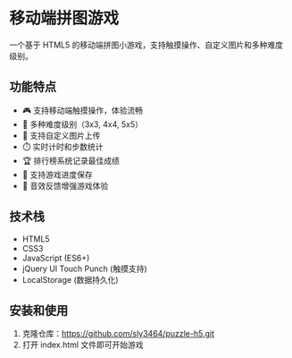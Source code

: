 # 移动端拼图游戏

一个基于 HTML5 的移动端拼图小游戏，支持触摸操作、自定义图片和多种难度级别。

## 功能特点

- 🎮 支持移动端触摸操作，体验流畅
- 🎯 多种难度级别（3x3, 4x4, 5x5）
- 📸 支持自定义图片上传
- ⏱️ 实时计时和步数统计
- 🏆 排行榜系统记录最佳成绩
- 💾 支持游戏进度保存
- 🎵 音效反馈增强游戏体验

## 技术栈

- HTML5
- CSS3
- JavaScript (ES6+)
- jQuery UI Touch Punch (触摸支持)
- LocalStorage (数据持久化)

## 安装和使用

1. 克隆仓库：https://github.com/sly3464/puzzle-h5.git
2. 打开 index.html 文件即可开始游戏

